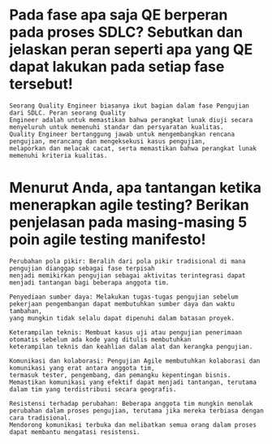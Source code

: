 # Pada fase apa saja QE berperan pada proses SDLC? Sebutkan dan jelaskan peran seperti apa yang QE dapat lakukan pada setiap fase tersebut!

```
Seorang Quality Engineer biasanya ikut bagian dalam fase Pengujian dari SDLC. Peran seorang Quality
Engineer adalah untuk memastikan bahwa perangkat lunak diuji secara menyeluruh untuk memenuhi standar dan persyaratan kualitas.
Quality Engineer bertanggung jawab untuk mengembangkan rencana pengujian, merancang dan mengeksekusi kasus pengujian, 
melaporkan dan melacak cacat, serta memastikan bahwa perangkat lunak memenuhi kriteria kualitas.
```

# Menurut Anda, apa tantangan ketika menerapkan agile testing? Berikan penjelasan pada masing-masing 5 poin agile testing manifesto!

```
Perubahan pola pikir: Beralih dari pola pikir tradisional di mana pengujian dianggap sebagai fase terpisah
menjadi memikirkan pengujian sebagai aktivitas terintegrasi dapat menjadi tantangan bagi beberapa anggota tim.

Penyediaan sumber daya: Melakukan tugas-tugas pengujian sebelum pekerjaan pengembangan dapat membutuhkan sumber daya dan waktu tambahan,
yang mungkin tidak selalu dapat dipenuhi dalam batasan proyek.

Keterampilan teknis: Membuat kasus uji atau pengujian penerimaan otomatis sebelum ada kode yang ditulis membutuhkan
keterampilan teknis dan keahlian dalam alat dan kerangka pengujian.

Komunikasi dan kolaborasi: Pengujian Agile membutuhkan kolaborasi dan komunikasi yang erat antara anggota tim,
termasuk tester, pengembang, dan pemangku kepentingan bisnis. 
Memastikan komunikasi yang efektif dapat menjadi tantangan, terutama dalam tim yang terdistribusi secara geografis.

Resistensi terhadap perubahan: Beberapa anggota tim mungkin menolak perubahan dalam proses pengujian, terutama jika mereka terbiasa dengan cara tradisional.
Mendorong komunikasi terbuka dan melibatkan semua orang dalam proses dapat membantu mengatasi resistensi.
```
